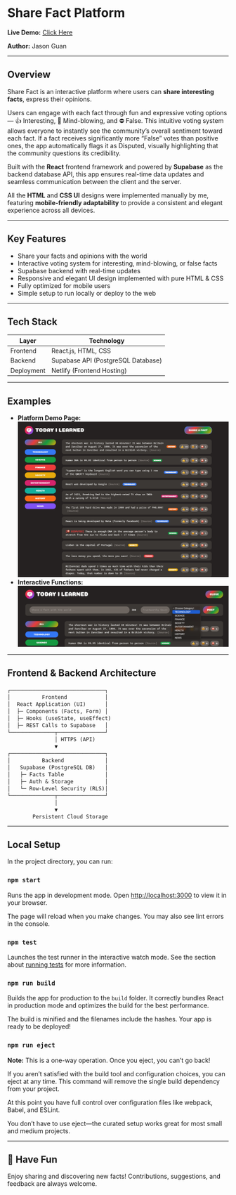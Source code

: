 # Share Fact Platform

**Live Demo:** [Click Here](https://share-fact-v1.netlify.app/)

**Author:** Jason Guan

---

## Overview

Share Fact is an interactive platform where users can **share interesting facts**, express their opinions.

Users can engage with each fact through fun and expressive voting options — 👍 Interesting, 🤯 Mind-blowing, and ⛔ False.
This intuitive voting system allows everyone to instantly see the community’s overall sentiment toward each fact.
If a fact receives significantly more “False” votes than positive ones, the app automatically flags it as Disputed, visually highlighting that the community questions its credibility.

Built with the **React** frontend framework and powered by **Supabase** as the backend database API, this app ensures real-time data updates and seamless communication between the client and the server.

All the **HTML** and **CSS UI** designs were implemented manually by me, featuring **mobile-friendly adaptability** to provide a consistent and elegant experience across all devices.

---

## Key Features

- Share your facts and opinions with the world
- Interactive voting system for interesting, mind-blowing, or false facts
- Supabase backend with real-time updates
- Responsive and elegant UI design implemented with pure HTML & CSS
- Fully optimized for mobile users
- Simple setup to run locally or deploy to the web

---

## Tech Stack

| Layer      | Technology                         |
| ---------- | ---------------------------------- |
| Frontend   | React.js, HTML, CSS                |
| Backend    | Supabase API (PostgreSQL Database) |
| Deployment | Netlify (Frontend Hosting)         |

---

## Examples

- **Platform Demo Page:**
  ![Figure 1: Demo Page](./images/figure1.png)
- **Interactive Functions:**
  ![Figure 2: Demo Page](./images/figure2.png)

---

## Frontend & Backend Architecture

```
┌──────────────────────────────┐
│          Frontend            │
│  React Application (UI)      │
│  ├─ Components (Facts, Form) │
│  ├─ Hooks (useState, useEffect)
│  ├─ REST Calls to Supabase   │
└──────────────┬───────────────┘
               │ HTTPS (API)
               ▼
┌──────────────────────────────┐
│          Backend             │
│   Supabase (PostgreSQL DB)   │
│   ├─ Facts Table             │
│   ├─ Auth & Storage          │
│   └─ Row-Level Security (RLS)│
└──────────────┬───────────────┘
               │
               ▼
        Persistent Cloud Storage
```

---

## Local Setup

In the project directory, you can run:

### `npm start`

Runs the app in development mode.
Open [http://localhost:3000](http://localhost:3000) to view it in your browser.

The page will reload when you make changes.
You may also see lint errors in the console.

### `npm test`

Launches the test runner in the interactive watch mode.
See the section about [running tests](https://facebook.github.io/create-react-app/docs/running-tests) for more information.

### `npm run build`

Builds the app for production to the `build` folder.
It correctly bundles React in production mode and optimizes the build for the best performance.

The build is minified and the filenames include the hashes.
Your app is ready to be deployed!

### `npm run eject`

**Note:** This is a one-way operation. Once you eject, you can’t go back!

If you aren’t satisfied with the build tool and configuration choices, you can eject at any time. This command will remove the single build dependency from your project.

At this point you have full control over configuration files like webpack, Babel, and ESLint.

You don’t have to use eject—the curated setup works great for most small and medium projects.

---

## 🎉 Have Fun

Enjoy sharing and discovering new facts!
Contributions, suggestions, and feedback are always welcome.
